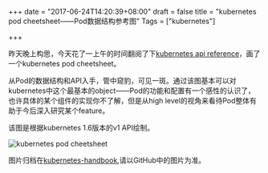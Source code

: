 +++
date = "2017-06-24T14:20:39+08:00"
draft = false
title = "kubernetes pod cheetsheet——Pod数据结构参考图"
Tags = ["kubernetes"]

+++

昨天晚上构思，今天花了一上午的时间翻阅了下[kubernetes api reference](https://kubernetes.io/docs/api-reference/v1.6)，画了一个kubernetes pod cheetsheet。

从Pod的数据结构和API入手，管中窥豹，可见一斑。通过该图基本可以对kubernetes中这个最基本的object——Pod的功能和配置有一个感性的认识了，也许具体的某个组件的实现你不了解，但是从high level的视角来看待Pod整体有助于今后深入研究某个feature。

该图是根据kubernetes 1.6版本的v1 API绘制。

![kubernetes pod cheetsheet](http://olz1di9xf.bkt.clouddn.com/kubernetes-pod-cheetsheet-20170624.png)

图片归档在[kubernetes-handbook]([https://github.com/rootsongjc/kubernetes-handbook/blob/master/images/kubernetes-pod-cheetsheet.png](https://github.com/rootsongjc/kubernetes-handbook/blob/master/images/kubernetes-pod-cheetsheet.png)),请以GitHub中的图片为准。